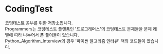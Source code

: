 # CodingTest
코딩테스트 공부를 위한 저장소입니다.
<br/>Programmers는 코딩테스트 플랫폼인 '프로그래머스'의 코딩테스트 문제들을 문제 레벨에 따라 나누어서 푼 풀이들이 있습니다.
<br/>Python_Algorithm_Interview의 경우 '파이썬 알고리즘 인터뷰' 책의 코드들이 있습니다.
